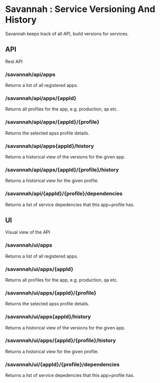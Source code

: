# Savannah : Service Versioning And History

Savannah keeps track of all API, build versions for services. 

## API
Rest API

### /savannah/api/apps
Returns a list of all registered apps.

### /savannah/api/apps/{appId}
Returns all profiles for the app, e.g. production, qa etc.

### /savannah/api/apps/{appId}/{profile}
Returns the selected apss profile details.

### /savannah/api/apps{appId}/history
Returns a historical view of the versions for the given app.

### /savannah/api/apps/{appId}/{profile}/history
Returns a historical view for the given profile.

### /savannah/api/{appId}/{profile}/dependencies
Returns a list of service depedencies that this app+profile has.

## UI
Visual view of the API

### /savannah/ui/apps
Returns a list of all registered apps.

### /savannah/ui/apps/{appId}
Returns all profiles for the app, e.g. production, qa etc.

### /savannah/ui/apps/{appId}/{profile}
Returns the selected apss profile details.

### /savannah/ui/apps{appId}/history
Returns a historical view of the versions for the given app.

### /savannah/ui/apps/{appId}/{profile}/history
Returns a historical view for the given profile.

### /savannah/ui/{appId}/{profile}/dependencies
Returns a list of service depedencies that this app+profile has.
